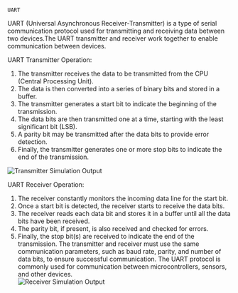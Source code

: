                                                                         UART
UART (Universal Asynchronous Receiver-Transmitter) is a type of serial communication protocol used for transmitting and receiving data between two devices.The UART transmitter and receiver work together to enable communication between devices.

UART Transmitter Operation:
1.	The transmitter receives the data to be transmitted from the CPU (Central Processing Unit).
2.	The data is then converted into a series of binary bits and stored in a buffer.
3.	The transmitter generates a start bit to indicate the beginning of the transmission.
4.	The data bits are then transmitted one at a time, starting with the least significant bit (LSB).
5.	A parity bit may be transmitted after the data bits to provide error detection.
6.	Finally, the transmitter generates one or more stop bits to indicate the end of the transmission.

![Transmitter Simulation Output](https://user-images.githubusercontent.com/71482618/221913301-07652a55-b4f5-4ff5-94f9-662eb8ab87ee.png)


UART Receiver Operation:
1.	The receiver constantly monitors the incoming data line for the start bit.
2.	Once a start bit is detected, the receiver starts to receive the data bits.
3.	The receiver reads each data bit and stores it in a buffer until all the data bits have been received.
4.	The parity bit, if present, is also received and checked for errors.
5.	Finally, the stop bit(s) are received to indicate the end of the transmission.
The transmitter and receiver must use the same communication parameters, such as baud rate, parity, and number of data bits, to ensure successful communication. The UART protocol is commonly used for communication between microcontrollers, sensors, and other devices.                                                                      
![Receiver Simulation Output](https://user-images.githubusercontent.com/71482618/221913242-85a7c3b2-68fe-483d-921f-df0e46e89d0b.png)

